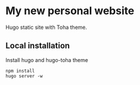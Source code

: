 # My new personal website


Hugo static site with Toha theme.


## Local installation

Install hugo and hugo-toha theme

```
npm install
hugo server -w
```